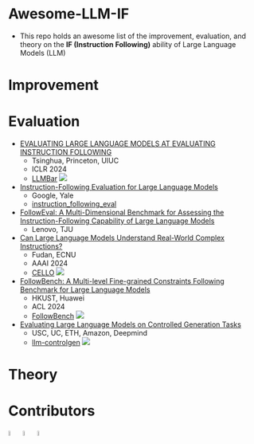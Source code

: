 # Awesome-LLM-IF
- This repo holds an awesome list of the improvement, evaluation, and theory on the **IF (Instruction Following)** ability of Large Language Models (LLM)

# Improvement


# Evaluation
- [EVALUATING LARGE LANGUAGE MODELS AT EVALUATING INSTRUCTION FOLLOWING](https://arxiv.org/pdf/2310.07641)
  - Tsinghua, Princeton, UIUC
  - ICLR 2024
  - [LLMBar](https://github.com/lyogavin/Anima)  ![](https://img.shields.io/github/stars/princeton-nlp/LLMBar.svg)
- [Instruction-Following Evaluation for Large Language Models](https://arxiv.org/pdf/2311.07911)
  - Google, Yale
  - [instruction_following_eval](https://github.com/google-research/google-research/tree/master/instruction_following_eval)
- [FollowEval: A Multi-Dimensional Benchmark for Assessing the Instruction-Following Capability of Large Language Models](https://arxiv.org/pdf/2311.09829)
  - Lenovo, TJU
- [Can Large Language Models Understand Real-World Complex Instructions?](https://arxiv.org/pdf/2309.09150)
  - Fudan, ECNU
  - AAAI 2024
  - [CELLO](https://github.com/Abbey4799/CELLO)  ![](https://img.shields.io/github/stars/Abbey4799/CELLO.svg)
- [FollowBench: A Multi-level Fine-grained Constraints Following Benchmark for Large Language Models](https://arxiv.org/pdf/2310.20410)
  - HKUST, Huawei
  - ACL 2024
  - [FollowBench](https://github.com/YJiangcm/FollowBench)  ![](https://img.shields.io/github/stars/YJiangcm/FollowBench.svg)
- [Evaluating Large Language Models on Controlled Generation Tasks](https://arxiv.org/pdf/2310.14542)
  - USC, UC, ETH, Amazon, Deepmind
  - [llm-controlgen](https://github.com/sunjiao123sun/llm-controlgen)  ![](https://img.shields.io/github/stars/sunjiao123sun/llm-controlgen.svg)
    
# Theory

# Contributors
<a href="https://github.com/HqWu-HITCS"><img src="https://avatars.githubusercontent.com/u/29895268?v=4" alt="图片描述" style="width:5%;"/></a>
<a href="https://github.com/yupeijei1997"><img src="https://avatars.githubusercontent.com/u/39047479?v=4" alt="图片描述" style="width:5%;"/></a>
<a href="https://github.com/thinkwee"><img src="https://avatars.githubusercontent.com/u/11889052?v=4" alt="图片描述" style="width:5%;"/></a>
